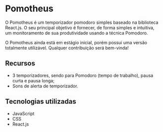# Pomotheus

O Pomotheus é um temporizador pomodoro simples baseado na biblioteca React.js. O seu principal objetivo é fornecer, de forma simples e intuitiva, um monitoramento de sua produtividade usando a técnica Pomodoro.

O Pomotheus ainda está em estágio inicial, porém possui uma versão totalmente utilizável. Qualquer contribuição será bem-vinda!

## Recursos

- 3 temporizadores, sendo para Pomodoro (tempo de trabalho), pausa curta e pausa longa;
- Sons de alerta de temporizador.

## Tecnologias utilizadas

- JavaScript
- CSS
- React.js
